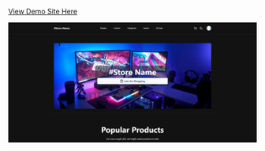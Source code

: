 [View Demo Site Here](https://daniel-aliphon.github.io/E-Commerce-Store-Front/)

![](./src/assets/Screenshot%202023-10-25%20183820.png)

